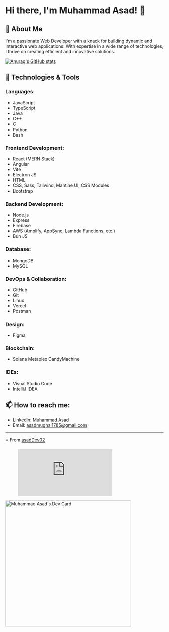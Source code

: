 # Hi there, I'm Muhammad Asad! 👋

## 🚀 About Me
I'm a passionate Web Developer with a knack for building dynamic and interactive web applications. With expertise in a wide range of technologies, I thrive on creating efficient and innovative solutions.

[![Anurag's GitHub stats](https://github-readme-stats.vercel.app/api?username=asadDev02&show_icons=true&theme=transparent)](https://github.com/anuraghazra/github-readme-stats)

## 🔧 Technologies & Tools

### Languages:
- JavaScript
- TypeScript
- Java
- C++
- C
- Python
- Bash

### Frontend Development:
- React (MERN Stack)
- Angular
- Vite
- Electron JS
- HTML
- CSS, Sass, Tailwind, Mantine UI, CSS Modules
- Bootstrap

### Backend Development:
- Node.js
- Express
- Firebase
- AWS (Amplify, AppSync, Lambda Functions, etc.)
- Bun JS

### Database:
- MongoDB
- MySQL

### DevOps & Collaboration:
- GitHub
- Git
- Linux
- Vercel
- Postman

### Design:
- Figma

### Blockchain:
- Solana Metaplex CandyMachine

### IDEs:
- Visual Studio Code
- IntelliJ IDEA

## 📫 How to reach me:
- Linkedin: [Muhammad Asad](https://www.linkedin.com/in/asad--dev/)
- Email: [asadmughal1785@gmail.com](mailto:asadmughal1785@gmail.com)

---

⭐️ From [asadDev02](https://github.com/asadDev02)

<figure><embed src="https://wakatime.com/share/@8c571905-cc47-48bc-93f3-97d0ef37fd26/fee981a2-5269-40d9-b773-8553fc6e2e9b.svg"></embed></figure>

<a href="https://app.daily.dev/asad-mughal"><img src="https://api.daily.dev/devcards/7b103f16047f42ba98ecd6a7fd962a65.png?r=6qy" width="400" alt="Muhammad Asad's Dev Card"/></a>

<!---
Muhammad-Asad-Mughal/Muhammad-Asad-Mughal is a ✨ special ✨ repository because its `README.md` (this file) appears on your GitHub profile.
You can click the Preview link to take a look at your changes.
--->
